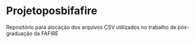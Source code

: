 # Projetoposbifafire
Repositório para alocação dos arquivos CSV utilizados no trabalho de pós-graduação da FAFIRE
